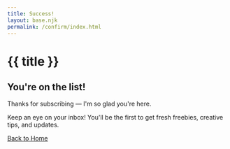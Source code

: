 ```yaml
---
title: Success!
layout: base.njk
permalink: /confirm/index.html
---
```

<h1 class="text-center" style="color: var(--color-light);">{{ title }}</h1>
  <div class="wrapper flow prose" style="max-width: 600px; margin: 0 auto;">
    <h2>You're on the list!</h2>
    <p>Thanks for subscribing — I'm so glad you're here.</p>
    <p>Keep an eye on your inbox! You'll be the first to get fresh freebies, creative tips, and updates.</p>
    <a href="/" class="button" style="margin-top: 2rem;">Back to Home</a>
  </div>
